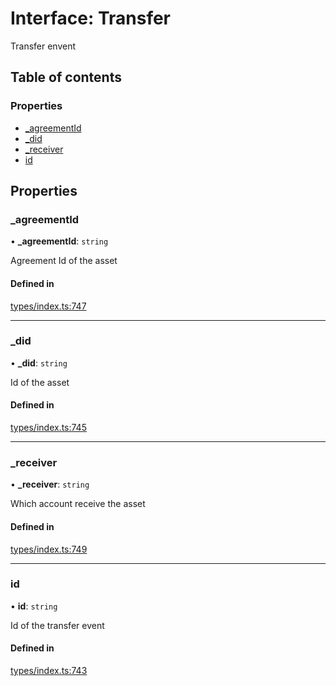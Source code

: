 # Interface: Transfer

Transfer envent

## Table of contents

### Properties

- [\_agreementId](Transfer.md#_agreementid)
- [\_did](Transfer.md#_did)
- [\_receiver](Transfer.md#_receiver)
- [id](Transfer.md#id)

## Properties

### \_agreementId

• **\_agreementId**: `string`

Agreement Id of the asset

#### Defined in

[types/index.ts:747](https://github.com/nevermined-io/react-components/blob/4840188/catalog/src/types/index.ts#L747)

___

### \_did

• **\_did**: `string`

Id of the asset

#### Defined in

[types/index.ts:745](https://github.com/nevermined-io/react-components/blob/4840188/catalog/src/types/index.ts#L745)

___

### \_receiver

• **\_receiver**: `string`

Which account receive the asset

#### Defined in

[types/index.ts:749](https://github.com/nevermined-io/react-components/blob/4840188/catalog/src/types/index.ts#L749)

___

### id

• **id**: `string`

Id of the transfer event

#### Defined in

[types/index.ts:743](https://github.com/nevermined-io/react-components/blob/4840188/catalog/src/types/index.ts#L743)
